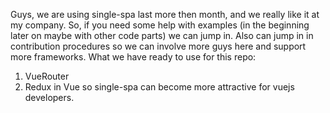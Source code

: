 Guys, we are using single-spa last more then month, and we really like it at my company.
So, if you need some help with examples (in the beginning later on maybe with other code parts) we can jump in.
Also can jump in in contribution procedures so we can involve more guys here and support more frameworks.
What we have ready to use for this repo:
1. VueRouter
2. Redux in Vue so single-spa can become more attractive for vuejs developers.
